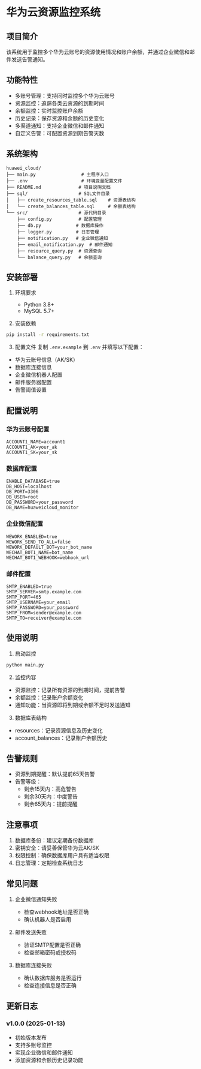 # 华为云资源监控系统

## 项目简介
该系统用于监控多个华为云账号的资源使用情况和账户余额，并通过企业微信和邮件发送告警通知。

## 功能特性
- 多账号管理：支持同时监控多个华为云账号
- 资源监控：追踪各类云资源的到期时间
- 余额监控：实时监控账户余额
- 历史记录：保存资源和余额的历史变化
- 多渠道通知：支持企业微信和邮件通知
- 自定义告警：可配置资源到期告警天数

## 系统架构
```
huawei_cloud/
├── main.py                 # 主程序入口
├── .env                    # 环境变量配置文件
├── README.md              # 项目说明文档
├── sql/                   # SQL文件目录
│   ├── create_resources_table.sql    # 资源表结构
│   └── create_balances_table.sql     # 余额表结构
└── src/                   # 源代码目录
    ├── config.py          # 配置管理
    ├── db.py             # 数据库操作
    ├── logger.py         # 日志管理
    ├── notification.py   # 企业微信通知
    ├── email_notification.py  # 邮件通知
    ├── resource_query.py  # 资源查询
    └── balance_query.py   # 余额查询
```

## 安装部署
1. 环境要求
   - Python 3.8+
   - MySQL 5.7+

2. 安装依赖
```bash
pip install -r requirements.txt
```

3. 配置文件
复制 `.env.example` 到 `.env` 并填写以下配置：
- 华为云账号信息（AK/SK）
- 数据库连接信息
- 企业微信机器人配置
- 邮件服务器配置
- 告警阈值设置

## 配置说明
### 华为云账号配置
```env
ACCOUNT1_NAME=account1
ACCOUNT1_AK=your_ak
ACCOUNT1_SK=your_sk
```

### 数据库配置
```env
ENABLE_DATABASE=true
DB_HOST=localhost
DB_PORT=3306
DB_USER=root
DB_PASSWORD=your_password
DB_NAME=huaweicloud_monitor
```

### 企业微信配置
```env
WEWORK_ENABLED=true
WEWORK_SEND_TO_ALL=false
WEWORK_DEFAULT_BOT=your_bot_name
WECHAT_BOT1_NAME=bot_name
WECHAT_BOT1_WEBHOOK=webhook_url
```

### 邮件配置
```env
SMTP_ENABLED=true
SMTP_SERVER=smtp.example.com
SMTP_PORT=465
SMTP_USERNAME=your_email
SMTP_PASSWORD=your_password
SMTP_FROM=sender@example.com
SMTP_TO=receiver@example.com
```

## 使用说明
1. 启动监控
```bash
python main.py
```

2. 监控内容
- 资源监控：记录所有资源的到期时间，提前告警
- 余额监控：记录账户余额变化
- 通知功能：当资源即将到期或余额不足时发送通知

3. 数据库表结构
- resources：记录资源信息及历史变化
- account_balances：记录账户余额历史

## 告警规则
- 资源到期提醒：默认提前65天告警
- 告警等级：
  - 剩余15天内：高危警告
  - 剩余30天内：中度警告
  - 剩余65天内：提前提醒

## 注意事项
1. 数据库备份：建议定期备份数据库
2. 密钥安全：请妥善保管华为云AK/SK
3. 权限控制：确保数据库用户具有适当权限
4. 日志管理：定期检查系统日志

## 常见问题
1. 企业微信通知失败
   - 检查webhook地址是否正确
   - 确认机器人是否启用

2. 邮件发送失败
   - 验证SMTP配置是否正确
   - 检查邮箱密码或授权码

3. 数据库连接失败
   - 确认数据库服务是否运行
   - 检查连接信息是否正确

## 更新日志
### v1.0.0 (2025-01-13)
- 初始版本发布
- 支持多账号监控
- 实现企业微信和邮件通知
- 添加资源和余额历史记录功能 